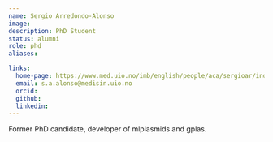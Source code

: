 ```yaml
---
name: Sergio Arredondo-Alonso
image: 
description: PhD Student
status: alumni
role: phd
aliases:

links:
  home-page: https://www.med.uio.no/imb/english/people/aca/sergioar/index.html
  email: s.a.alonso@medisin.uio.no
  orcid: 
  github:
  linkedin: 
---
```


Former PhD candidate, developer of mlplasmids and gplas.
